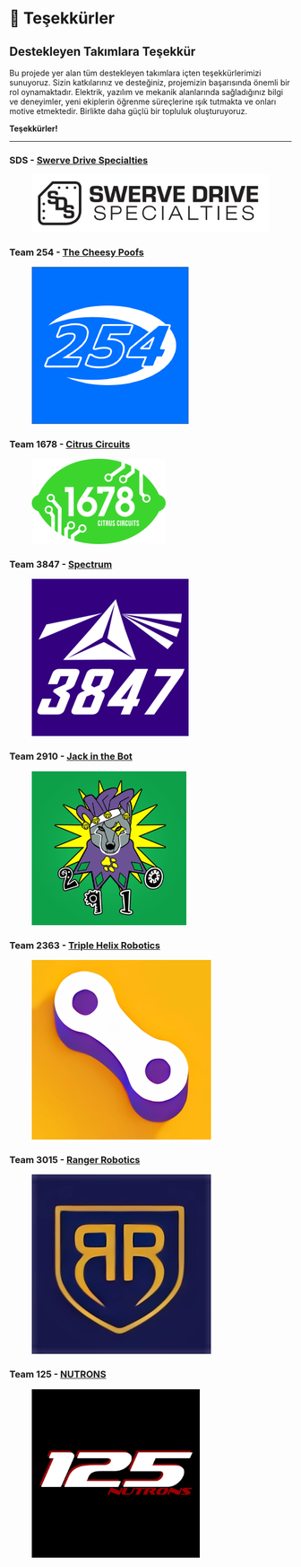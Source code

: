 # 🤖 Teşekkürler

## **Destekleyen Takımlara Teşekkür**

Bu projede yer alan tüm destekleyen takımlara içten teşekkürlerimizi sunuyoruz. Sizin katkılarınız ve desteğiniz, projemizin başarısında önemli bir rol oynamaktadır. Elektrik, yazılım ve mekanik alanlarında sağladığınız bilgi ve deneyimler, yeni ekiplerin öğrenme süreçlerine ışık tutmakta ve onları motive etmektedir. Birlikte daha güçlü bir topluluk oluşturuyoruz.

**Teşekkürler!**

***

### SDS - [Swerve Drive Specialties](https://www.swervedrivespecialties.com/)

<div align="left">

<figure><img src="../.gitbook/assets/image (42).png" alt=""><figcaption></figcaption></figure>

</div>

### Team 254 - [The Cheesy Poofs](https://www.team254.com/)

<div align="left">

<figure><img src="../.gitbook/assets/711156.png" alt=""><figcaption></figcaption></figure>

</div>

### Team 1678 - [Citrus Circuits](https://www.citruscircuits.org/)

<div align="left">

<figure><img src="../.gitbook/assets/cc-2017-logo.png" alt=""><figcaption></figcaption></figure>

</div>

### Team 3847 - [Spectrum](https://www.spectrum3847.org/)

<div align="left">

<figure><img src="../.gitbook/assets/1888475.png" alt=""><figcaption></figcaption></figure>

</div>

### Team 2910 - [Jack in the Bot](https://frcteam2910.org/)

<div align="left">

<figure><img src="../.gitbook/assets/image (45).png" alt=""><figcaption></figcaption></figure>

</div>

### Team 2363 - [Triple Helix Robotics](https://team2363.org/)

<div align="left">

<figure><img src="../.gitbook/assets/frc2363 (1) (1).png" alt="" width="320"><figcaption></figcaption></figure>

</div>

### Team 3015 - [Ranger Robotics](https://www.instagram.com/frc3015/)

<div align="left">

<figure><img src="../.gitbook/assets/frc3015.png" alt=""><figcaption></figcaption></figure>

</div>

### Team 125 - [NUTRONS](https://www.nutrons.com/)

<div align="left">

<figure><img src="../.gitbook/assets/image (27) (1).png" alt="" width="300"><figcaption></figcaption></figure>

</div>
